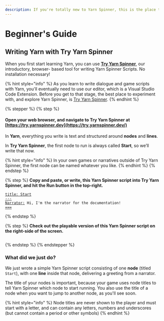 ```yaml
---
description: If you're totally new to Yarn Spinner, this is the place to start.
---
```


# Beginner's Guide

## Writing Yarn with Try Yarn Spinner

When you first start learning Yarn, you can use [**Try Yarn Spinner**](https://try.yarnspinner.dev/), our introductory, browser- based tool for writing Yarn Spinner Scripts. No installation necessary!

{% hint style="info" %}
As you learn to write dialogue and game scripts with Yarn, you'll eventually need to use our editor, which is a Visual Studio Code Extension. Before you get to that stage, the best place to experiment with, and explore Yarn Spinner, is [Try Yarn Spinner](https://try.yarnspinner.dev).
{% endhint %}

{% stepper %}
{% step %}
#### Open your web browser, and navigate to **Try Yarn Spinner** at [https://try.yarnspinner.dev](https://try.yarnspinner.dev/)

In **Yarn**, everything you write is text and structured around **nodes** and **lines**.

In **Try Yarn Spinner**, the first node to run is always called **Start**, so we’ll write that now.

{% hint style="info" %}
In your own games or narratives outside of Try Yarn Spinner, the first node can be named whatever you like.
{% endhint %}
{% endstep %}

{% step %}
**Copy and paste, or write, this Yarn Spinner script into Try Yarn Spinner, and hit the Run button in the top-right.**&#x20;

<pre class="language-markup" data-line-numbers><code class="lang-markup"><a data-footnote-ref href="#user-content-fn-1">title: Start</a>
<a data-footnote-ref href="#user-content-fn-2">---</a>
<a data-footnote-ref href="#user-content-fn-3">Narrator:</a> Hi, I'm the narrator for the documentation!
<a data-footnote-ref href="#user-content-fn-4">===</a>
</code></pre>
{% endstep %}

{% step %}
**Check out the playable version of this Yarn Spinner script on the right-side of the screen.**

<figure><img src="../.gitbook/assets/Screenshot 2025-03-07 at 1.22.45 pm.png" alt=""><figcaption></figcaption></figure>
{% endstep %}
{% endstepper %}

### What did we just do?

We just wrote a simple Yarn Spinner script consisting of one **node** (titled `Start`), with one **line** inside that node, delivering a greeting from a narrator.

The title of your nodes is important, because your game uses node titles to tell Yarn Spinner which node to start running. You also use the title of a node when you want to jump to another node, as you'll see soon.

{% hint style="info" %}
Node titles are never shown to the player and must start with a letter, and can contain any letters, numbers and underscores (but cannot contain a period or other symbols)
{% endhint %}

[^1]: This is called a **header**. This **header** is the **title**, and it’s always required in each node.

[^2]: This indicates the start of a node's content.

[^3]: This is a character name. Character names in Yarn Spinner are optional. If they exist, they're always at the beginning of a line, and consist of any text, followed by a colon.

[^4]: This indicates the end of a node.
